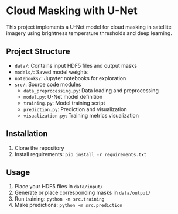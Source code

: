 # Cloud Masking with U-Net

This project implements a U-Net model for cloud masking in satellite imagery using brightness temperature thresholds and deep learning.

## Project Structure

- `data/`: Contains input HDF5 files and output masks
- `models/`: Saved model weights
- `notebooks/`: Jupyter notebooks for exploration
- `src/`: Source code modules
  - `data_preprocessing.py`: Data loading and preprocessing
  - `model.py`: U-Net model definition
  - `training.py`: Model training script
  - `prediction.py`: Prediction and visualization
  - `visualization.py`: Training metrics visualization

## Installation

1. Clone the repository
2. Install requirements: `pip install -r requirements.txt`

## Usage

1. Place your HDF5 files in `data/input/`
2. Generate or place corresponding masks in `data/output/`
3. Run training: `python -m src.training`
4. Make predictions: `python -m src.prediction`
